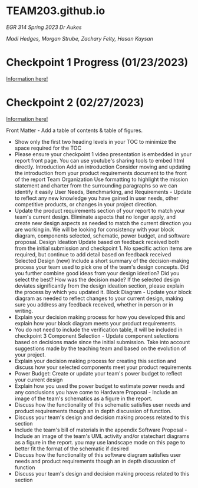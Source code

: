 # **TEAM203.github.io**

_EGR 314 Spring 2023 Dr Aukes_

_Madi Hedges, Morgan Strube, Zachary Felty, Hasan Kaysan_


# Checkpoint 1 Progress (01/23/2023) 
[Information here!](https://github.com/EGR-314-Team-203/egr-314-team-203.github.io/blob/d43bfb924f87346060e50686fa3fc662ec8faeb5/index.md)

# Checkpoint 2 (02/27/2023)
[Information here!](https://github.com/EGR-314-Team-203/egr-314-team-203.github.io/blob/36d60a9aeffb3fc0ebeeee66e35a7c2034e51a18/checkpoint_2)

Front Matter	- Add a table of contents & table of figures.
- Show only the first two heading levels in your TOC to minimize the space required for the TOC
- Please ensure your checkpoint 1 video presentation is embedded in your report front page. You can use youtube's sharing tools to embed html directly.
Introduction	Add an introduction
Consider moving and updating the introduction from your product requirements document to the front of the report
Team Organization	Use formatting to highlight the mission statement and charter from the surrounding paragraphs so we can identify it easily
User Needs, Benchmarking, and Requirements	- Update to reflect any new knowledge you have gained in user needs, other competitive products, or changes in your project direction.
- Update the product requirements section of your report to match your team's current design. Eliminate aspects that no longer apply, and create new design aspects as needed to match the current direction you are working in. We will be looking for consistency with your block diagram, components selected, schematic, power budget, and software proposal.
Design Ideation	Update based on feedback received both from the initial submission and checkpoint 1. No specific action items are required, but continue to add detail based on feedback received
Selected Design (new)	Include a short summary of the decision-making process your team used to pick one of the team's design concepts. Did you further combine good ideas from your design ideation? Did you select the best? How was the decision made?
If the selected design deviates significantly from the design ideation section, please explain the process by which you updated it.
Block Diagram	- Update your block diagram as needed to reflect changes to your current design, making sure you address any feedback received, whether in person or in writing.
- Explain your decision making process for how you developed this and explain how your block diagram meets your product requirements.
- You do not need to include the verification table, it will be included in checkpoint 3
Component Selection	- Update component selections based on decisions made since the initial submission. Take into account suggestions made by the teaching team and based on the evolution of your project.
- Explain your decision making process for creating this section and discuss how your selected components meet your product requirements
- Power Budget: Create or update your team's power budget to reflect your current design
- Explain how you used the power budget to estimate power needs and any conclusions you have come to
Hardware Proposal	- Include an image of the team's schematics as a figure in the report.
- Discuss how the functionality of this schematic satisfies user needs and product requirements though an in depth discussion of function.
- Discuss your team's design and decision making process related to this section
- Include the team's bill of materials in the appendix
Software Proposal	- Include an image of the team's UML activity and/or statechart diagrams as a figure in the report. you may use landscape mode on this page to better fit the format of the schematic if desired
- Discuss how the functionality of this software diagram satisfies user needs and product requirements though an in depth discussion of function
- Discuss your team's design and decision making process related to this section
